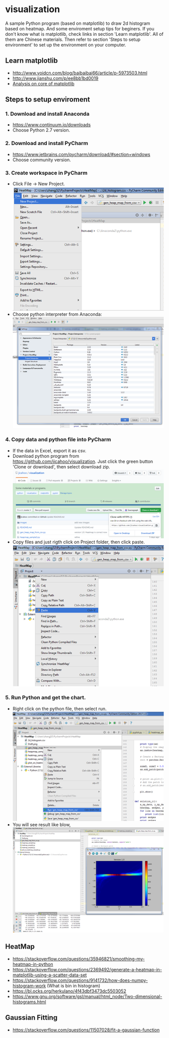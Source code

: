 # visualization
A sample Python program (based on matplotlib) to draw 2d histogram based on heatmap. And some enviroment setup tips for beginers.
If you don't know what is matplotlib, check links in section 'Learn matplotlib'. All of them are Chinese materials. Then refer to section 'Steps to setup environment' to set up the environment on your computer.

## Learn matplotlib
* http://www.voidcn.com/blog/baibaibai66/article/p-5973503.html
* http://www.jianshu.com/p/ee8bb1bd0019
* [Analysis on core of matplotlib](http://transcoder.tradaquan.com/from=1012852s/bd_page_type=1/ssid=07124e69626f725f5564696162920d/uid=0/pu=usm%401%2Csz%401320_1004%2Cta%40iphone_2_4.4_11_8.8/baiduid=FF693112255F19D66BCA244A4681EB5C/w=0_10_/t=iphone/l=3/tc?ref=www_iphone&lid=12651042544709539894&order=1&fm=alop&h5ad=1&srd=1&dict=32&tj=www_normal_1_0_10_title&url_mf_score=4&vit=osres&m=8&cltj=cloud_title&asres=1&nt=wnor&title=%E7%BB%98%E5%9B%BE%3Amatplotlib%E6%A0%B8%E5%BF%83%E5%89%96%E6%9E%90-Vamei-%E5%8D%9A%E5%AE%A2%E5%9B%AD&w_qd=IlPT2AEptyoA_yisHVOxJywg&sec=22490&di=204aa7717a7c6792&bdenc=1&tch=124.0.286.231.0.0&nsrc=IlPT2AEptyoA_yixCFOxXnANedT62v3IEQGG_ytK1DK6mlrte4viZQRAVD0yNX0TUS4stmGGe2dYtXLR0WYn7gV2mqxpxmdN7H8wdcbqex_HGhQRcNkk2dq&eqid=af91882a93c418001000000359698165&wd)

## Steps to setup enviroment
### 1. Download and install Anaconda
* https://www.continuum.io/downloads 
* Choose Python 2.7 version. 
### 2. Download and install PyCharm
* https://www.jetbrains.com/pycharm/download/#section=windows
* Choose community version.

### 3. Create workspace in PyCharm
* Click File -> New Project. 
![Alt text](images/PyCharm_Create_Project.PNG?raw=true "Create PyCharm Project")
* Choose python interpreter from Anaconda:
![Alt text](images/PyCharm_Config_Project_Interpreter.PNG?raw=true "Select Python Interpreter for PyCharm")

### 4. Copy data and python file into PyCharm
* If the data in Excel, export it as csv.
* Download python program from https://github.com/jicahoo/visualization. Just click the green button 'Clone or download', then select download zip.
![Alt text](images/GitHub_Download_Code.PNG?raw=true "Download from Github")
* Copy files and just rigth click on Project folder, then click paste.
![Alt text](images/PyCharm_Paste_Files_To_Project.PNG?raw=true "Paste files to PyCharm project.")

### 5. Run Python and get the chart.
* Right click on the python file, then select run.
![Alt text](images/PyCharm_Run_Python_File.PNG?raw=true "PyCharm run program.")
* You will see result like blow,
![Alt text](images/PyCharm_Run_Result.PNG?raw=true "PyCharm run result.b")



## HeatMap
* https://stackoverflow.com/questions/35946821/smoothing-my-heatmap-in-python
* https://stackoverflow.com/questions/2369492/generate-a-heatmap-in-matplotlib-using-a-scatter-data-set
* https://stackoverflow.com/questions/9141732/how-does-numpy-histogram-work (What is bin in histogram)
* https://bl.ocks.org/herkulano/4f43dbf3473dc5503052
* https://www.gnu.org/software/gsl/manual/html_node/Two-dimensional-histograms.html


## Gaussian Fitting
* https://stackoverflow.com/questions/11507028/fit-a-gaussian-function
